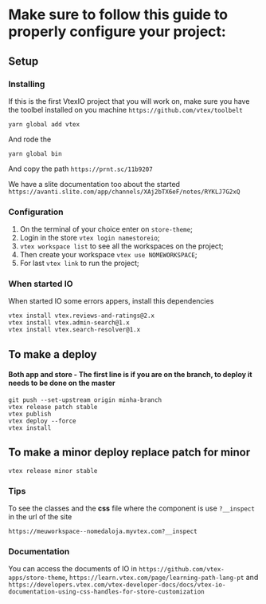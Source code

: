 # Make sure to follow this guide to properly configure your project:

## Setup

### Installing

If this is the first VtexIO project that you will work on, make sure you have the toolbel installed on you machine `https://github.com/vtex/toolbelt`

```
yarn global add vtex
```
And rode the 
``` 
yarn global bin
```

And copy the path `https://prnt.sc/11b9207`

We have a slite documentation too about the started `https://avanti.slite.com/app/channels/XAj2bTX6eF/notes/RYKLJ7G2xQ`

### Configuration

 1. On the terminal of your choice enter on `store-theme`;
 2. Login in the store `vtex login namestoreio`;
 3. `vtex workspace list` to see all the workspaces on the project;
 4. Then create your workspace `vtex use NOMEWORKSPACE`;
 5. For last `vtex link` to run the project;

### When started IO

When started IO some errors appers, install this dependencies

```
vtex install vtex.reviews-and-ratings@2.x
vtex install vtex.admin-search@1.x 
vtex install vtex.search-resolver@1.x 
```

## To make a deploy 
#### Both app and store - The first line is if you are on the branch, to deploy it needs to be done on the master
```
git push --set-upstream origin minha-branch
vtex release patch stable
vtex publish 
vtex deploy --force
vtex install
```

## To make a minor deploy replace patch for minor

```
vtex release minor stable
```

### Tips

To see the classes and the **css** file where the component is use `?__inspect` in the url of the site

```
https://meuworkspace--nomedaloja.myvtex.com?__inspect
```

### Documentation
You can access the documents of IO in `https://github.com/vtex-apps/store-theme`, `https://learn.vtex.com/page/learning-path-lang-pt` and `https://developers.vtex.com/vtex-developer-docs/docs/vtex-io-documentation-using-css-handles-for-store-customization`



